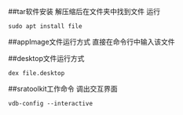 ##tar软件安装
解压缩后在文件夹中找到文件
运行
```
sudo apt install file
```
##appImage文件运行方式
直接在命令行中输入该文件

##desktop文件运行方式
```
dex file.desktop
```
##sratoolkit工作命令
调出交互界面
```
vdb-config --interactive
```
